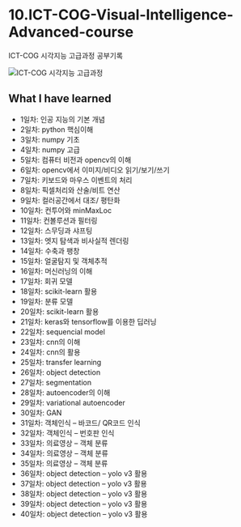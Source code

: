 # 10.ICT-COG-Visual-Intelligence-Advanced-course
ICT-COG 시각지능 고급과정 공부기록

![ICT-COG 시각지능 고급과정](https://drive.google.com/file/d/1r8sRAJEro3nJ3DyCMJ7hjV2QSONH1wxS/view?usp=sharing)

## What I have learned

* 1일차: 인공 지능의 기본 개념
* 2일차: python 핵심이해
* 3일차: numpy 기초
* 4일차: numpy 고급
* 5일차: 컴퓨터 비전과 opencv의 이해
* 6일차: opencv에서 이미지/비디오 읽기/보기/쓰기
* 7일차: 키보드와 마우스 이벤트의 처리
* 8일차: 픽셀처리와 산술/비트 연산
* 9일차: 컬러공간에서 대조/ 평탄화
* 10일차: 컨투어와 minMaxLoc
* 11일차: 컨볼루션과 필터링
* 12일차: 스무딩과 샤프팅
* 13일차: 엣지 탐색과 비사실적 렌더링
* 14일차: 수축과 팽창
* 15일차: 얼굴탐지 및 객체추적
* 16일차: 머신러닝의 이해
* 17일차: 회귀 모델
* 18일차: scikit-learn 활용
* 19일차: 분류 모델
* 20일차: scikit-learn 활용
* 21일차: keras와 tensorflow를 이용한 딥러닝
* 22일차: sequencial model
* 23일차: cnn의 이해
* 24일차: cnn의 활용
* 25일차: transfer learning
* 26일차: object detection
* 27일차: segmentation
* 28일차: autoencoder의 이해
* 29일차: variational autoencoder
* 30일차: GAN
* 31일차: 객체인식 – 바코드/ QR코드 인식
* 32일차: 객체인식 – 번호판 인식
* 33일차: 의료영상 – 객체 분류
* 34일차: 의료영상 – 객체 분류
* 35일차: 의료영상 – 객체 분류
* 36일차: object detection – yolo v3 활용
* 37일차: object detection – yolo v3 활용
* 38일차: object detection – yolo v3 활용
* 39일차: object detection – yolo v3 활용
* 40일차: object detection – yolo v3 활용




